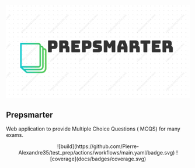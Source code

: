 ![alt text](docs/logo.png)


## Prepsmarter

Web application to provide Multiple Choice Questions ( MCQS) for many exams.  


<p align="center">
<a>![build](https://github.com/Pierre-Alexandre35/test_prep/actions/workflows/main.yaml/badge.svg) </a>
<a>![coverage](docs/badges/coverage.svg)
</a>
<p>
